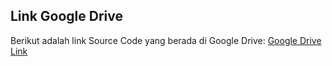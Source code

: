 ## Link Google Drive

Berikut adalah link Source Code yang berada di Google Drive:
[Google Drive Link](https://drive.google.com/drive/folders/1M4LV1vL7KUd3SNbztooO0GpwkVp5sDW5?usp=sharing)
